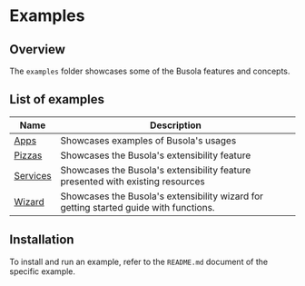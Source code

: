 # Examples

## Overview

The `examples` folder showcases some of the Busola features and concepts.

## List of examples

| Name                           | Description                                                                           |
| ------------------------------ | ------------------------------------------------------------------------------------- |
| [Apps](apps)                   | Showcases examples of Busola's usages                                                 |
| [Pizzas](pizzas/README.md)     | Showcases the Busola's extensibility feature                                          |
| [Services](services/README.md) | Showcases the Busola's extensibility feature presented with existing resources        |
| [Wizard](wizard/README.md)     | Showcases the Busola's extensibility wizard for getting started guide with functions. |

## Installation

To install and run an example, refer to the `README.md` document of the specific example.
